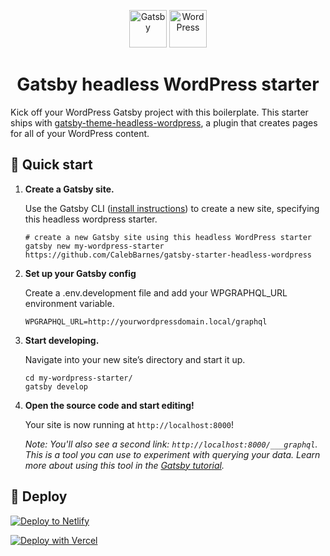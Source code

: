 <p align="center">
  <img alt="Gatsby" src="https://www.gatsbyjs.com/Gatsby-Monogram.svg" width="60" />
  <img alt="WordPress" src="https://upload.wikimedia.org/wikipedia/commons/thumb/0/09/Wordpress-Logo.svg/1024px-Wordpress-Logo.svg.png" width="60" />
</p>
<h1 align="center">
  Gatsby headless WordPress starter
</h1>

Kick off your WordPress Gatsby project with this boilerplate. This starter ships with [gatsby-theme-headless-wordpress](https://github.com/CalebBarnes/gatsby-theme-headless-wordpress), a plugin that creates pages for all of your WordPress content.

## 🚀 Quick start

1.  **Create a Gatsby site.**

    Use the Gatsby CLI ([install instructions](https://www.gatsbyjs.com/docs/tutorial/part-0/#gatsby-cli)) to create a new site, specifying this headless wordpress starter.

    ```shell
    # create a new Gatsby site using this headless WordPress starter
    gatsby new my-wordpress-starter https://github.com/CalebBarnes/gatsby-starter-headless-wordpress
    ```

1.  **Set up your Gatsby config**

    Create a .env.development file and add your WPGRAPHQL_URL environment variable.

    ```
    WPGRAPHQL_URL=http://yourwordpressdomain.local/graphql
    ```
    
1.  **Start developing.**

    Navigate into your new site’s directory and start it up.

    ```shell
    cd my-wordpress-starter/
    gatsby develop
    ```
    
1.  **Open the source code and start editing!**

    Your site is now running at `http://localhost:8000`!

    _Note: You'll also see a second link: _`http://localhost:8000/___graphql`_. This is a tool you can use to experiment with querying your data. Learn more about using this tool in the [Gatsby tutorial](https://www.gatsbyjs.com/tutorial/part-five/#introducing-graphiql)._

## 💫 Deploy

[![Deploy to Netlify](https://www.netlify.com/img/deploy/button.svg)](https://app.netlify.com/start/deploy?repository=https://github.com/CalebBarnes/gatsby-starter-headless-wordpress)

[![Deploy with Vercel](https://vercel.com/button)](https://vercel.com/import/project?template=https://github.com/CalebBarnes/gatsby-starter-headless-wordpress)
